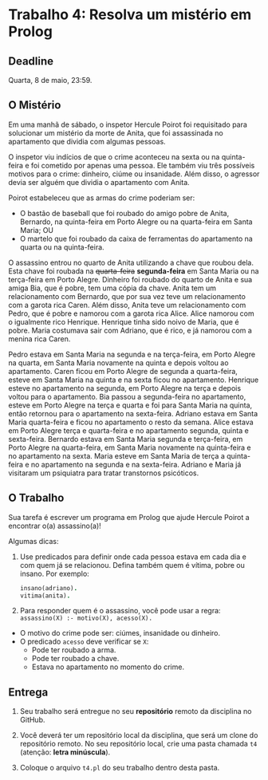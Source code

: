 # Trabalho 4: Resolva um mistério em Prolog

## Deadline

Quarta, 8 de maio, 23:59.

## O Mistério

Em uma manhã de sábado, o inspetor Hercule Poirot foi requisitado para solucionar um mistério da morte de Anita, que foi assassinada no apartamento que dividia com algumas pessoas.

 O inspetor viu indícios de que o crime aconteceu na sexta ou na quinta-feira e foi cometido por apenas uma pessoa. Ele também viu três possíveis motivos para o crime: dinheiro, ciúme ou insanidade. Além disso, o agressor devia ser alguém que dividia o apartamento com Anita.

Poirot estabeleceu que as armas do crime poderiam ser:
- O bastão de baseball que foi roubado do amigo pobre de Anita, Bernardo, na quinta-feira em Porto Alegre ou na quarta-feira em Santa Maria; OU
- O martelo que foi roubado da caixa de ferramentas do apartamento na quarta ou na quinta-feira.


O assassino entrou no quarto de Anita utilizando a chave que roubou dela. Esta chave foi roubada na ~~quarta-feira~~ **segunda-feira** em Santa Maria ou na terça-feira em Porto Alegre. Dinheiro foi roubado do quarto de Anita e sua amiga Bia, que é pobre, tem uma cópia da chave.
Anita tem um relacionamento com Bernardo, que por sua vez teve um relacionamento com a garota rica Caren. Além disso, Anita teve um relacionamento com Pedro, que é pobre e namorou com a garota rica Alice. Alice namorou com o igualmente rico Henrique. Henrique tinha sido noivo de Maria, que é pobre. Maria costumava sair com Adriano, que é rico, e já namorou com a menina rica Caren.

Pedro estava em Santa Maria na segunda e na terça-feira, em Porto Alegre na quarta, em Santa Maria novamente na quinta e depois voltou ao apartamento. 
Caren ficou em Porto Alegre de segunda a quarta-feira, esteve em Santa Maria na quinta e na sexta ficou no apartamento.
Henrique esteve no apartamento na segunda, em Porto Alegre na terça e depois voltou para o apartamento.
Bia passou a segunda-feira no apartamento, esteve em Porto Alegre na terça e quarta e foi para Santa Maria na quinta, então retornou para o apartamento na sexta-feira.
Adriano estava em Santa Maria quarta-feira e ficou no apartamento o resto da semana.
Alice estava em Porto Alegre terça e quarta-feira e no apartamento segunda, quinta e sexta-feira.
Bernardo estava em Santa Maria segunda e terça-feira, em Porto Alegre na quarta-feira, em Santa Maria novamente na quinta-feira e no apartamento na sexta.
Maria esteve em Santa Maria de terça a quinta-feira e no apartamento na segunda e na sexta-feira.
Adriano e Maria já visitaram um psiquiatra para tratar transtornos psicóticos.



## O Trabalho

Sua tarefa é escrever um programa em Prolog que ajude Hercule Poirot a encontrar o(a) assassino(a)!

Algumas dicas:

1. Use predicados para definir onde cada pessoa estava em cada dia e com quem já se relacionou. Defina também quem é vítima, pobre ou insano. Por exemplo:
   ```prolog
   insano(adriano).
   vitima(anita).
   ```

2. Para responder quem é o assassino, você pode usar a regra: `assassino(X) :- motivo(X), acesso(X).`
  - O motivo do crime pode ser: ciúmes, insanidade ou dinheiro.
  - O predicado ``acesso`` deve verificar se ``X``: 
    - Pode ter roubado a arma.
    - Pode ter roubado a chave.
    - Estava no apartamento no momento do crime.


## Entrega

 1. Seu trabalho será entregue no seu **repositório** remoto da disciplina no GitHub. 

 2. Você deverá ter um repositório local da disciplina, que será um clone do repositório remoto. No seu repositório local, crie uma pasta chamada `t4` (atenção: **letra minúscula**).

 3. Coloque o arquivo `t4.pl` do seu trabalho dentro desta pasta. 
